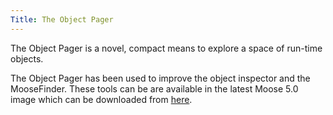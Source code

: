 ```yaml
---
Title: The Object Pager
---
```



The Object Pager is a novel, compact means to explore a space of run-time objects.


The Object Pager has been used to improve the object inspector and the MooseFinder. These tools can be are available in the latest Moose 5.0 image which can be downloaded from [here](http://www.moosetechnology.org/download/5.0).
